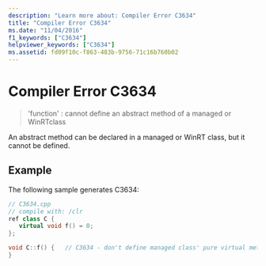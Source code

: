 ```yaml
---
description: "Learn more about: Compiler Error C3634"
title: "Compiler Error C3634"
ms.date: "11/04/2016"
f1_keywords: ["C3634"]
helpviewer_keywords: ["C3634"]
ms.assetid: fd09f10c-f863-483b-9756-71c16b760b02
---
```

# Compiler Error C3634

> 'function' : cannot define an abstract method of a managed or WinRTclass

An abstract method can be declared in a managed or WinRT class, but it cannot be defined.

## Example

The following sample generates C3634:

```cpp
// C3634.cpp
// compile with: /clr
ref class C {
   virtual void f() = 0;
};

void C::f() {   // C3634 - don't define managed class' pure virtual method
}
```

